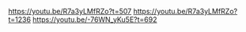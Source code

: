 https://youtu.be/R7a3yLMfRZo?t=507
https://youtu.be/R7a3yLMfRZo?t=1236
https://youtu.be/-76WN_yKu5E?t=692